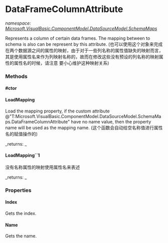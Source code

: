 ﻿
# DataFrameColumnAttribute
_namespace: [Microsoft.VisualBasic.ComponentModel.DataSourceModel.SchemaMaps](N-Microsoft.VisualBasic.ComponentModel.DataSourceModel.SchemaMaps.md)_

Represents a column of certain data frames. The mapping between to schema is also can be represent by this attribute. 
 (也可以使用这个对象来完成在两个数据源之间的属性的映射，由于对于一些列名称的属性值缺失的映射而言，
 其是使用属性名来作为列映射名称的，故而在修改这些没有预设的列名称的映射属性的属性名的时候，请注意
 要小心维护这种映射关系)

### Methods

#### #ctor

#### LoadMapping
Load the mapping property, if the custom attribute @"T:Microsoft.VisualBasic.ComponentModel.DataSourceModel.SchemaMaps.DataFrameColumnAttribute" 
 have no name value, then the property name will be used as the mapping name.
 (这个函数会自动给空名称值进行属性名的赋值操作的)

_returns: _
#### LoadMapping``1
没有名称属性的映射使用属性名来表述

_returns: _


### Properties

#### Index
Gets the index.
#### Name
Gets the name.

